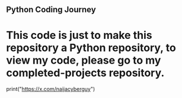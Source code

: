 ## Python Coding Journey
# This code is just to make this repository a Python repository, to view my code, please go to my completed-projects repository.

print("https://x.com/naijacyberguy")
<!--
**naijacyberguy/naijacyberguy** is a ✨ _special_ ✨ repository because its `README.md` (this file) appears on your GitHub profile.

Here are some ideas to get you started:

- 🔭 I’m currently working on ...
- 🌱 I’m currently learning ...
- 👯 I’m looking to collaborate on ...
- 🤔 I’m looking for help with ...
- 💬 Ask me about ...
- 📫 How to reach me: ...
- 😄 Pronouns: ...
- ⚡ Fun fact: ...
-->

